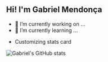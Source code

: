 ## Hi! I'm Gabriel Mendonça

- 🔭 I’m currently working on ...
- 🌱 I’m currently learning ...

*   Customizing stats card

![Gabriel's GitHub stats](https://github-readme-stats.vercel.app/api/?username=anuraghazra\&show_icons=true\&title_color=fff\&icon_color=79ff97\&text_color=9f9f9f\&bg_color=151515)

    
